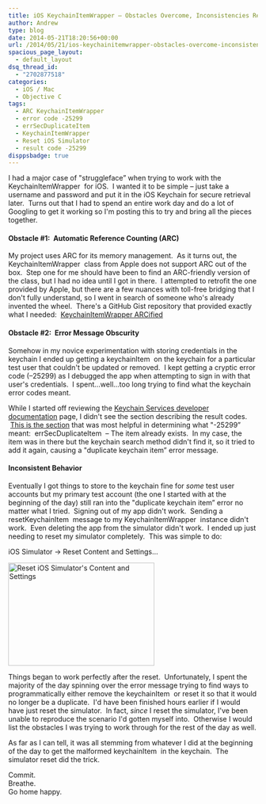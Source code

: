 ```yaml
---
title: iOS KeychainItemWrapper – Obstacles Overcome, Inconsistencies Resolved
author: Andrew
type: blog
date: 2014-05-21T18:20:56+00:00
url: /2014/05/21/ios-keychainitemwrapper-obstacles-overcome-inconsistencies-resolved/
spacious_page_layout:
  - default_layout
dsq_thread_id:
  - "2702877518"
categories:
  - iOS / Mac
  - Objective C
tags:
  - ARC KeychainItemWrapper
  - error code -25299
  - errSecDuplicateItem
  - KeychainItemWrapper
  - Reset iOS Simulator
  - result code -25299
disppsbadge: true
---
```


I had a major case of "struggleface&#8221; when trying to work with the <span class="lang:default decode:true  crayon-inline">KeychainItemWrapper</span>  for iOS.  I wanted it to be simple – just take a username and password and put it in the iOS Keychain for secure retrieval later.  Turns out that I had to spend an entire work day and do a lot of Googling to get it working so I'm posting this to try and bring all the pieces together.

#### Obstacle #1:  Automatic Reference Counting (ARC)

My project uses ARC for its memory management.  As it turns out, the <span class="lang:default decode:true  crayon-inline">KeychainItemWrapper</span>  class from Apple does not support ARC out of the box.  Step one for me should have been to find an ARC-friendly version of the class, but I had no idea until I got in there.  I attempted to retrofit the one provided by Apple, but there are a few nuances with toll-free bridging that I don't fully understand, so I went in search of someone who's already invented the wheel.  There's a GitHub Gist repository that provided exactly what I needed:  <a title="KeychainItemWrapper ARCified" href="https://gist.github.com/dhoerl/1170641" target="_blank">KeychainItemWrapper ARCified</a>

#### Obstacle #2:  Error Message Obscurity

Somehow in my novice experimentation with storing credentials in the keychain I ended up getting a <span class="lang:default decode:true  crayon-inline ">keychainItem</span>  on the keychain for a particular test user that couldn't be updated or removed.  I kept getting a cryptic error code (–25299) as I debugged the app when attempting to sign in with that user's credentials.  I spent&#8230;well&#8230;too long trying to find what the keychain error codes meant.

While I started off reviewing the <a title="Keychain Services Developer Documentation" href="https://developer.apple.com/library/ios/documentation/Security/Reference/keychainservices/Reference/reference.html" target="_blank">Keychain Services developer documentation</a> page, I didn't see the section describing the result codes.  <a title="Keychain Services Result Codes Section" href="https://developer.apple.com/library/ios/documentation/Security/Reference/keychainservices/Reference/reference.html#jumpTo_124" target="_blank">This is the section</a> that was most helpful in determining what "-25299&#8221; meant:  <span class="lang:default decode:true  crayon-inline ">errSecDuplicateItem</span>  – The item already exists.  In my case, the item was in there but the keychain search method didn't find it, so it tried to add it again, causing a "duplicate keychain item&#8221; error message.

#### Inconsistent Behavior

Eventually I got things to store to the keychain fine for _some_ test user accounts but my primary test account (the one I started with at the beginning of the day) still ran into the "duplicate keychain item&#8221; error no matter what I tried.  Signing out of my app didn't work.  Sending a <span class="lang:default decode:true  crayon-inline ">resetKeychainItem</span>  message to my <span class="lang:default decode:true  crayon-inline ">KeychainItemWrapper</span>  instance didn't work.  Even deleting the app from the simulator didn't work.  I ended up just needing to reset my simulator completely.  This was simple to do:

iOS Simulator -> Reset Content and Settings&#8230;

[<img class="alignnone wp-image-1051 size-full" src="http://www.andrewcbancroft.com/wp-content/uploads/2014/05/Screen-Shot-2014-05-21-at-12.59.48-PM.png" alt="Reset iOS Simulator's Content and Settings" width="295" height="208" />][1]

Things began to work perfectly after the reset.  Unfortunately, I spent the majority of the day spinning over the error message trying to find ways to programmatically either remove the <span class="lang:default decode:true  crayon-inline ">keychainItem</span>  or reset it so that it would no longer be a duplicate.  I'd have been finished hours earlier if I would have just reset the simulator.  In fact, _since_ I reset the simulator, I've been unable to reproduce the scenario I'd gotten myself into.  Otherwise I would list the obstacles I was trying to work through for the rest of the day as well.

As far as I can tell, it was all stemming from whatever I did at the beginning of the day to get the malformed <span class="lang:default decode:true  crayon-inline ">keychainItem</span>  in the keychain.  The simulator reset did the trick.

Commit.  
Breathe.  
Go home happy.

 [1]: http://www.andrewcbancroft.com/wp-content/uploads/2014/05/Screen-Shot-2014-05-21-at-12.59.48-PM.png